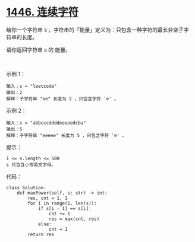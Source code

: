 # [1446. 连续字符](https://leetcode.cn/problems/consecutive-characters/)

给你一个字符串 s ，字符串的「能量」定义为：只包含一种字符的最长非空子字符串的长度。

请你返回字符串 s 的 能量。

 

示例 1：
```
输入：s = "leetcode"
输出：2
解释：子字符串 "ee" 长度为 2 ，只包含字符 'e' 。
```
示例 2：
```
输入：s = "abbcccddddeeeeedcba"
输出：5
解释：子字符串 "eeeee" 长度为 5 ，只包含字符 'e' 。
```

提示：
```
1 <= s.length <= 500
s 只包含小写英文字母。
```

代码：
```python3
class Solution:
    def maxPower(self, s: str) -> int:
        res, cnt = 1, 1
        for i in range(1, len(s)):
            if s[i - 1] == s[i]:
                cnt += 1
                res = max(cnt, res)
            else:
                cnt = 1
        return res
```